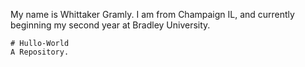 
My name is Whittaker Gramly. 
I am from Champaign IL, and currently beginning my second year at Bradley University.


    # Hullo-World
    A Repository.

